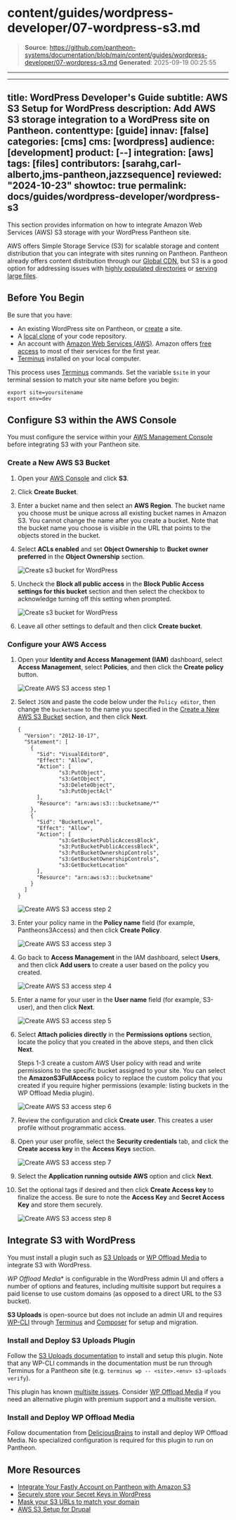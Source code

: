 # content/guides/wordpress-developer/07-wordpress-s3.md

> **Source**: https://github.com/pantheon-systems/documentation/blob/main/content/guides/wordpress-developer/07-wordpress-s3.md
> **Generated**: 2025-09-19 00:25:55

---

---
title: WordPress Developer's Guide
subtitle: AWS S3 Setup for WordPress
description: Add AWS S3 storage integration to a WordPress site on Pantheon.
contenttype: [guide]
innav: [false]
categories: [cms]
cms: [wordpress]
audience: [development]
product: [--]
integration: [aws]
tags: [files]
contributors: [sarahg,carl-alberto,jms-pantheon,jazzsequence]
reviewed: "2024-10-23"
showtoc: true
permalink: docs/guides/wordpress-developer/wordpress-s3
---
<!--Todo: Relocate this to a single page doc so it can be added to Integrations submenu -->

This section provides information on how to integrate Amazon Web Services (AWS) S3 storage with your WordPress Pantheon site.

AWS offers Simple Storage Service (S3) for scalable storage and content distribution that you can integrate with sites running on Pantheon. Pantheon already offers content distribution through our [Global CDN](/guides/global-cdn), but S3 is a good option for addressing issues with [highly populated directories](/guides/platform-considerations/media-email-support#large-files-and-highly-populated-directories) or [serving large files](/guides/filesystem/large-files).

## Before You Begin

Be sure that you have:

- An existing WordPress site on Pantheon, or [create](https://dashboard.pantheon.io/sites/create) a site.
- A [local clone](/guides/git/git-config#clone-your-site-codebase) of your code repository.
- An account with [Amazon Web Services (AWS)](https://aws.amazon.com/s3/). Amazon offers [free access](https://aws.amazon.com/free/) to most of their services for the first year.
- [Terminus](/terminus) installed on your local computer.

<Alert title="Exports" type="export">

This process uses [Terminus](/terminus) commands. Set the variable `$site` in your terminal session to match your site name before you begin:

```bash{promptUser: user}
export site=yoursitename
export env=dev
```

</Alert>

## Configure S3 within the AWS Console

You must configure the service within your [AWS Management Console](https://console.aws.amazon.com) before integrating S3 with your Pantheon site.

### Create a New AWS S3 Bucket

1. Open your [AWS Console](https://console.aws.amazon.com) and click **S3**.

1. Click **Create Bucket**.

1. Enter a bucket name and then select an **AWS Region**. The bucket name you choose must be unique across all existing bucket names in Amazon S3. You cannot change the name after you create a bucket. Note that the bucket name you choose is visible in the URL that points to the objects stored in the bucket.

1. Select **ACLs enabled** and set **Object Ownership** to **Bucket owner preferred** in the **Object Ownership** section.

   ![Create s3 bucket for WordPress](../../../images/s3-step1.png)

1. Uncheck the **Block all public access** in the **Block Public Access settings for this bucket** section and then select the checkbox to acknowledge turning off this setting when prompted.

   ![Create s3 bucket for WordPress](../../../images/s3-step2.png)

1. Leave all other settings to default and then click **Create bucket**.

### Configure your AWS Access

1. Open your **Identity and Access Management (IAM)** dashboard, select **Access Management**, select **Policies**, and then click the **Create policy** button.

   ![Create AWS S3 access step 1](../../../images/guides/s3-access1.png)

1. Select `JSON` and paste the code below under the `Policy editor`, then change the `bucketname`  to the name you specified in the [Create a New AWS S3 Bucket](/guides/wordpress-developer/wordpress-s3#create-a-new-aws-s3-bucket) section, and then click **Next**.

   ```bash{promptUser: user}
   {
     "Version": "2012-10-17",
     "Statement": [
       {
         "Sid": "VisualEditor0",
         "Effect": "Allow",
         "Action": [
				"s3:PutObject",
				"s3:GetObject",
				"s3:DeleteObject",
				"s3:PutObjectAcl"
         ],
         "Resource": "arn:aws:s3:::bucketname/*"
       },
       {
         "Sid": "BucketLevel",
         "Effect": "Allow",
         "Action": [
				"s3:GetBucketPublicAccessBlock",
				"s3:PutBucketPublicAccessBlock",
				"s3:PutBucketOwnershipControls",
				"s3:GetBucketOwnershipControls",
				"s3:GetBucketLocation"
         ],
         "Resource": "arn:aws:s3:::bucketname"
       }
     ]
   }
   ```

   ![Create AWS S3 access step 2](../../../images/guides/s3-access2-updated.png)

1. Enter your policy name in the **Policy name** field (for example, Pantheons3Access) and then click **Create Policy**.

   ![Create AWS S3 access step 3](../../../images/guides/s3-access3.png)

1. Go back to **Access Management** in the IAM dashboard, select **Users**, and then click **Add users** to create a user based on the policy you created.

   ![Create AWS S3 access step 4](../../../images/guides/s3-create1.png)

1. Enter a name for your user in the **User name** field (for example, S3-user), and then click **Next**.

   ![Create AWS S3 access step 5](../../../images/guides/s3-create2.png)

1. Select **Attach policies directly** in the **Permissions options** section, locate the policy that you created in the above steps, and then click **Next**.

   <Alert title="Note" type="info">

   Steps 1-3 create a custom AWS User policy with read and write permissions to the specific bucket assigned to your site. You can select the **AmazonS3FullAccess** policy to replace the custom policy that you created if you require higher permissions (example: listing buckets in the WP Offload Media plugin).

   </Alert>

   ![Create AWS S3 access step 6](../../../images/guides/s3-create3.png)

1. Review the configuration and click **Create user**. This creates a user profile without programmatic access.

1. Open your user profile, select the **Security credentials** tab, and click the **Create access key** in the **Access Keys** section.

   ![Create AWS S3 access step 7](../../../images/s3-create-p1-edit.png)

1. Select the **Application running outside AWS** option and click **Next**.

1. Set the optional tags if desired and then click **Create Access key** to finalize the access. Be sure to note the **Access Key** and **Secret Access Key** and store them securely.

   ![Create AWS S3 access step 8](../../../images/guides/s3-create-p2.png)

## Integrate S3 with WordPress

You must install a plugin such as [S3 Uploads](https://github.com/humanmade/S3-Uploads) or [WP Offload Media](https://wordpress.org/plugins/amazon-s3-and-cloudfront/) to integrate S3 with WordPress.

*WP Offload Media** is configurable in the WordPress admin UI and offers a number of options and features, including multisite support but requires a paid license to use custom domains (as opposed to a direct URL to the S3 bucket). 

**S3 Uploads** is open-source but does not include an admin UI and requires [WP-CLI](/guides/wp-cli) through [Terminus](/terminus) and [Composer](/guides/integrated-composer) for setup and migration.

### Install and Deploy S3 Uploads Plugin

Follow the [S3 Uploads documentation](https://github.com/humanmade/S3-Uploads) to install and setup this plugin. Note that any WP-CLI commands in the documentation must be run through Terminus for a Pantheon site (e.g. `terminus wp -- <site>.<env> s3-uploads verify`).

<Alert title="Note" type="info">

This plugin has known [multisite issues](https://github.com/humanmade/S3-Uploads/pull/214). Consider [WP Offload Media](#install-and-deploy-wp-offload-media) if you need an alternative plugin with premium support and a multisite version.

</Alert>

### Install and Deploy WP Offload Media

Follow documentation from [DeliciousBrains](https://deliciousbrains.com/wp-offload-media/doc/quick-start-guide) to install and deploy WP Offload Media. No specialized configuration is required for this plugin to run on Pantheon.

## More Resources

- [Integrate Your Fastly Account on Pantheon with Amazon S3](/guides/fastly-pantheon/fastly-amazon-s3)
- [Securely store your Secret Keys in WordPress](/guides/wordpress-developer/wordpress-secrets-management#store-your-keys)
- [Mask your S3 URLs to match your domain](/guides/agcdn/features#domain-masking)
- [AWS S3 Setup for Drupal](/drupal-s3)
